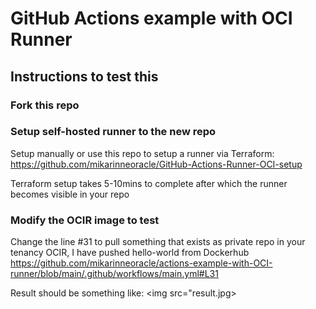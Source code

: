 # GitHub Actions example with OCI Runner

## Instructions to test this

### Fork this repo

### Setup self-hosted runner to the new repo

Setup manually or use this repo to setup a runner via Terraform: https://github.com/mikarinneoracle/GitHub-Actions-Runner-OCI-setup

Terraform setup takes 5-10mins to complete after which the runner becomes visible in your repo

### Modify the OCIR image to test
Change the line #31 to pull something that exists as private repo in your tenancy OCIR, I have pushed hello-world from Dockerhub
https://github.com/mikarinneoracle/actions-example-with-OCI-runner/blob/main/.github/workflows/main.yml#L31

Result should be something like:
<img src="result.jpg>
